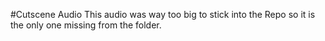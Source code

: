 #Cutscene Audio
This audio was way too big to stick into the Repo so it is the only one missing from the folder.
